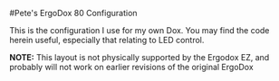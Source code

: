 #Pete's ErgoDox 80 Configuration

This is the configuration I use for my own Dox. You may find the code herein useful, especially that relating to LED control.  

**NOTE:** This layout is not physically supported by the Ergodox EZ, and probably will not work on earlier revisions of the original ErgoDox
